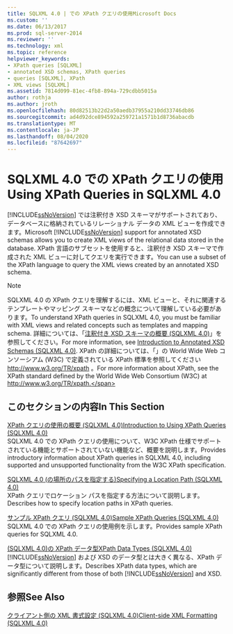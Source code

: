 ```yaml
---
title: SQLXML 4.0 | での XPath クエリの使用Microsoft Docs
ms.custom: ''
ms.date: 06/13/2017
ms.prod: sql-server-2014
ms.reviewer: ''
ms.technology: xml
ms.topic: reference
helpviewer_keywords:
- XPath queries [SQLXML]
- annotated XSD schemas, XPath queries
- queries [SQLXML], XPath
- XML views [SQLXML]
ms.assetid: 7814d099-81ec-4fb8-894a-729cdbb5015a
author: rothja
ms.author: jroth
ms.openlocfilehash: 80d82513b22d2a50aedb37955a210dd33746db86
ms.sourcegitcommit: ad4d92dce894592a259721a1571b1d8736abacdb
ms.translationtype: MT
ms.contentlocale: ja-JP
ms.lasthandoff: 08/04/2020
ms.locfileid: "87642697"
---
```

# <a name="using-xpath-queries-in-sqlxml-40"></a><span data-ttu-id="738c6-102">SQLXML 4.0 での XPath クエリの使用</span><span class="sxs-lookup"><span data-stu-id="738c6-102">Using XPath Queries in SQLXML 4.0</span></span>
  <span data-ttu-id="738c6-103">[!INCLUDE[ssNoVersion](../../includes/ssnoversion-md.md)] では注釈付き XSD スキーマがサポートされており、データベースに格納されているリレーショナル データの XML ビューを作成できます。</span><span class="sxs-lookup"><span data-stu-id="738c6-103">Microsoft [!INCLUDE[ssNoVersion](../../includes/ssnoversion-md.md)] support for annotated XSD schemas allows you to create XML views of the relational data stored in the database.</span></span> <span data-ttu-id="738c6-104">XPath 言語のサブセットを使用すると、注釈付き XSD スキーマで作成された XML ビューに対してクエリを実行できます。</span><span class="sxs-lookup"><span data-stu-id="738c6-104">You can use a subset of the XPath language to query the XML views created by an annotated XSD schema.</span></span>  
  
> [!NOTE]  
>  <span data-ttu-id="738c6-105">SQLXML 4.0 の XPath クエリを理解するには、XML ビューと、それに関連するテンプレートやマッピング スキーマなどの概念について理解している必要があります。</span><span class="sxs-lookup"><span data-stu-id="738c6-105">To understand XPath queries in SQLXML 4.0, you must be familiar with XML views and related concepts such as templates and mapping schema.</span></span> <span data-ttu-id="738c6-106">詳細については、「[注釈付き XSD スキーマの概要 &#40;SQLXML 4.0&#41;](../sqlxml/annotated-xsd-schemas/introduction-to-annotated-xsd-schemas-sqlxml-4-0.md)」を参照してください。</span><span class="sxs-lookup"><span data-stu-id="738c6-106">For more information, see [Introduction to Annotated XSD Schemas &#40;SQLXML 4.0&#41;](../sqlxml/annotated-xsd-schemas/introduction-to-annotated-xsd-schemas-sqlxml-4-0.md).</span></span> <span data-ttu-id="738c6-107">XPath の詳細については、「」の World Wide Web コンソーシアム (W3C) で定義されている XPath 標準を参照してください http://www.w3.org/TR/xpath 。</span><span class="sxs-lookup"><span data-stu-id="738c6-107">For more information about XPath, see the XPath standard defined by the World Wide Web Consortium (W3C) at http://www.w3.org/TR/xpath.</span></span>  
  
## <a name="in-this-section"></a><span data-ttu-id="738c6-108">このセクションの内容</span><span class="sxs-lookup"><span data-stu-id="738c6-108">In This Section</span></span>  
 [<span data-ttu-id="738c6-109">XPath クエリの使用の概要 &#40;SQLXML 4.0&#41;</span><span class="sxs-lookup"><span data-stu-id="738c6-109">Introduction to Using XPath Queries &#40;SQLXML 4.0&#41;</span></span>](introduction-to-using-xpath-queries-sqlxml-4-0.md)  
 <span data-ttu-id="738c6-110">SQLXML 4.0 での XPath クエリの使用について、W3C XPath 仕様でサポートされている機能とサポートされていない機能など、概要を説明します。</span><span class="sxs-lookup"><span data-stu-id="738c6-110">Provides introductory information about XPath queries in SQLXML 4.0, including supported and unsupported functionality from the W3C XPath specification.</span></span>  
  
 [<span data-ttu-id="738c6-111">SQLXML 4.0 &#40;の場所のパスを指定する&#41;</span><span class="sxs-lookup"><span data-stu-id="738c6-111">Specifying a Location Path &#40;SQLXML 4.0&#41;</span></span>](location-path/specifying-a-location-path-sqlxml-4-0.md)  
 <span data-ttu-id="738c6-112">XPath クエリでロケーション パスを指定する方法について説明します。</span><span class="sxs-lookup"><span data-stu-id="738c6-112">Describes how to specify location paths in XPath queries.</span></span>  
  
 [<span data-ttu-id="738c6-113">サンプル XPath クエリ &#40;SQLXML 4.0&#41;</span><span class="sxs-lookup"><span data-stu-id="738c6-113">Sample XPath Queries &#40;SQLXML 4.0&#41;</span></span>](samples/sample-xpath-queries-sqlxml-4-0.md)  
 <span data-ttu-id="738c6-114">SQLXML 4.0 での XPath クエリの使用例を示します。</span><span class="sxs-lookup"><span data-stu-id="738c6-114">Provides sample XPath queries for SQLXML 4.0.</span></span>  
  
 [<span data-ttu-id="738c6-115">&#40;SQLXML 4.0&#41;の XPath データ型</span><span class="sxs-lookup"><span data-stu-id="738c6-115">XPath Data Types &#40;SQLXML 4.0&#41;</span></span>](xpath-data-types-sqlxml-4-0.md)  
 <span data-ttu-id="738c6-116">[!INCLUDE[ssNoVersion](../../includes/ssnoversion-md.md)] および XSD のデータ型とは大きく異なる、XPath データ型について説明します。</span><span class="sxs-lookup"><span data-stu-id="738c6-116">Describes XPath data types, which are significantly different from those of both [!INCLUDE[ssNoVersion](../../includes/ssnoversion-md.md)] and XSD.</span></span>  
  
## <a name="see-also"></a><span data-ttu-id="738c6-117">参照</span><span class="sxs-lookup"><span data-stu-id="738c6-117">See Also</span></span>  
 [<span data-ttu-id="738c6-118">クライアント側の XML 書式設定 &#40;SQLXML 4.0&#41;</span><span class="sxs-lookup"><span data-stu-id="738c6-118">Client-side XML Formatting &#40;SQLXML 4.0&#41;</span></span>](../sqlxml/formatting/client-side-xml-formatting-sqlxml-4-0.md)  
  
  
